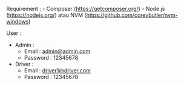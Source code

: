 Requirement :
    - Composer (https://getcomposer.org/)
    - Node.js (https://nodejs.org/) atau NVM (https://github.com/coreybutler/nvm-windows)

User :
  - Admin :
      * Email : admin@admin.com
      * Password : 12345678
  - Driver :
      * Email : driver1@driver.com
      * Password : 12345678
